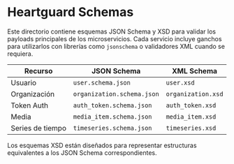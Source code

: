 # Heartguard Schemas

Este directorio contiene esquemas JSON Schema y XSD para validar los payloads principales de los microservicios. Cada servicio incluye ganchos para utilizarlos con librerías como `jsonschema` o validadores XML cuando se requiera.

| Recurso       | JSON Schema                 | XML Schema |
|---------------|----------------------------|------------|
| Usuario       | `user.schema.json`          | `user.xsd` |
| Organización  | `organization.schema.json`  | `organization.xsd` |
| Token Auth    | `auth_token.schema.json`    | `auth_token.xsd` |
| Media         | `media_item.schema.json`    | `media_item.xsd` |
| Series de tiempo | `timeseries.schema.json` | `timeseries.xsd` |

Los esquemas XSD están diseñados para representar estructuras equivalentes a los JSON Schema correspondientes.

